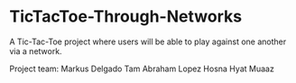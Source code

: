 # TicTacToe-Through-Networks

A Tic-Tac-Toe project where users will be able to play against one another via a network. 

Project team:
Markus Delgado
Tam
Abraham Lopez
Hosna Hyat
Muaaz
